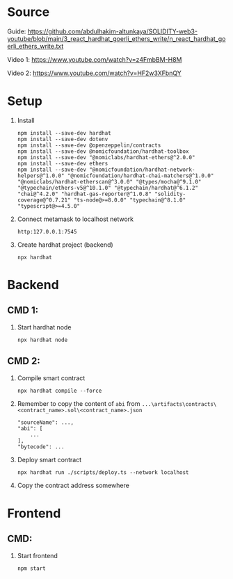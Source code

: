 # Source
Guide: https://github.com/abdulhakim-altunkaya/SOLIDITY-web3-youtube/blob/main/3_react_hardhat_goerli_ethers_write/n_react_hardhat_goerli_ethers_write.txt

Video 1: https://www.youtube.com/watch?v=z4FmbBM-H8M

Video 2: https://www.youtube.com/watch?v=HF2w3XFbnQY

# Setup
1. Install
    ```
    npm install --save-dev hardhat
    npm install --save-dev dotenv
    npm install --save-dev @openzeppelin/contracts
    npm install --save-dev @nomicfoundation/hardhat-toolbox 
    npm install --save-dev "@nomiclabs/hardhat-ethers@^2.0.0"
    npm install --save-dev ethers
    npm install --save-dev "@nomicfoundation/hardhat-network-helpers@^1.0.0" "@nomicfoundation/hardhat-chai-matchers@^1.0.0" "@nomiclabs/hardhat-etherscan@^3.0.0" "@types/mocha@^9.1.0" "@typechain/ethers-v5@^10.1.0" "@typechain/hardhat@^6.1.2" "chai@^4.2.0" "hardhat-gas-reporter@^1.0.8" "solidity-coverage@^0.7.21" "ts-node@>=8.0.0" "typechain@^8.1.0" "typescript@>=4.5.0"
    ```
2. Connect metamask to localhost network
    ```
    http:127.0.0.1:7545
    ```
3. Create hardhat project (backend)
    ```
    npx hardhat
    ```

# Backend
## CMD 1:
1. Start hardhat node
    ```
    npx hardhat node
    ```

## CMD 2:
1. Compile smart contract
    ```
    npx hardhat compile --force
    ```
2. Remember to copy the content of `abi` from `...\artifacts\contracts\<contract_name>.sol\<contract_name>.json`
    ```
    "sourceName": ...,
    "abi": [
        ...
    ],
    "bytecode": ...
    ```
2. Deploy smart contract
    ```
    npx hardhat run ./scripts/deploy.ts --network localhost
    ```
3. Copy the contract address somewhere

# Frontend
## CMD: 
1. Start frontend

    ```
    npm start
    ```

